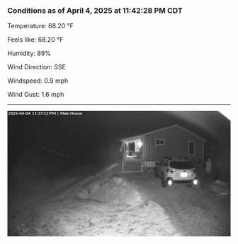 ### Conditions as of April 4, 2025 at 11:42:28 PM CDT 

Temperature: 68.20 &deg;F

Feels like: 68.20 &deg;F

Humidity: 89%

Wind Direction: SSE

Windspeed: 0.9 mph

Wind Gust: 1.6 mph

---

<img src="./images/latest.jpeg"/>

